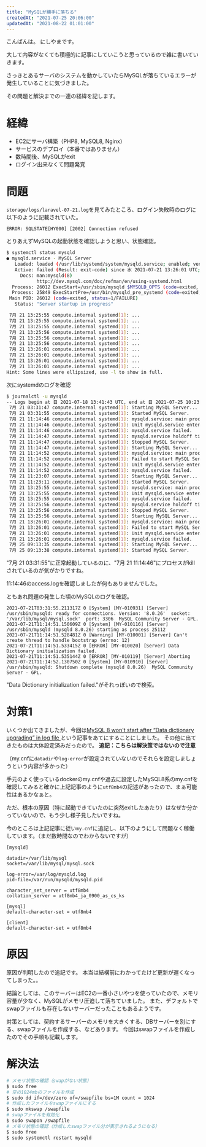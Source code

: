 ```yaml
---
title: "MySQLが勝手に落ちる"
createdAt: "2021-07-25 20:06:00"
updatedAt: "2021-08-22 01:01:00"
---
```


こんばんは。
にしやまです。

大して内容がなくても積極的に記事にしていこうと思っているので雑に書いていきます。

さっきとあるサーバのシステムを動かしていたらMySQLが落ちているエラーが発生していることに気づきました。

その問題と解決までの一連の経緯を記します。

# 経緯

- EC2にサーバ構築（PHP8, MySQL8, Nginx）
- サービスのデプロイ（本番ではありません）
- 数時間後、MySQLがexit
- ログイン出来なくて問題発覚

# 問題

`storage/logs/laravel-07-21.log`を見てみたところ、ログイン失敗時のログに以下のように記載されていた。
``` 
ERROR: SQLSTATE[HY000] [2002] Connection refused
```
とりあえずMySQLの起動状態を確認しようと思い、状態確認。
```bash
$ systemctl status mysqld
● mysqld.service - MySQL Server
   Loaded: loaded (/usr/lib/systemd/system/mysqld.service; enabled; vendor preset: disabled)
   Active: failed (Result: exit-code) since 水 2021-07-21 13:26:01 UTC; 3 days ago
     Docs: man:mysqld(8)
           http://dev.mysql.com/doc/refman/en/using-systemd.html
  Process: 26012 ExecStart=/usr/sbin/mysqld $MYSQLD_OPTS (code=exited, status=1/FAILURE)
  Process: 25849 ExecStartPre=/usr/bin/mysqld_pre_systemd (code=exited, status=0/SUCCESS)
 Main PID: 26012 (code=exited, status=1/FAILURE)
   Status: "Server startup in progress"

 7月 21 13:25:55 compute.internal systemd[1]: ...
 7月 21 13:25:55 compute.internal systemd[1]: ...
 7月 21 13:25:55 compute.internal systemd[1]: ...
 7月 21 13:25:56 compute.internal systemd[1]: ...
 7月 21 13:25:56 compute.internal systemd[1]: ...
 7月 21 13:25:56 compute.internal systemd[1]: ...
 7月 21 13:26:01 compute.internal systemd[1]: ...
 7月 21 13:26:01 compute.internal systemd[1]: ...
 7月 21 13:26:01 compute.internal systemd[1]: ...
 7月 21 13:26:01 compute.internal systemd[1]: ...
Hint: Some lines were ellipsized, use -l to show in full.
```
次にsystemdのログを確認
```bash
$ journalctl -u mysqld
-- Logs begin at 日 2021-07-18 13:41:43 UTC, end at 日 2021-07-25 10:23:35 UTC. --
 7月 21 03:31:47 compute.internal systemd[1]: Starting MySQL Server...
 7月 21 03:31:55 compute.internal systemd[1]: Started MySQL Server.
 7月 21 11:14:46 compute.internal systemd[1]: mysqld.service: main process exited, code=killed, status=9/KILL
 7月 21 11:14:46 compute.internal systemd[1]: Unit mysqld.service entered failed state.
 7月 21 11:14:46 compute.internal systemd[1]: mysqld.service failed.
 7月 21 11:14:47 compute.internal systemd[1]: mysqld.service holdoff time over, scheduling restart.
 7月 21 11:14:47 compute.internal systemd[1]: Stopped MySQL Server.
 7月 21 11:14:47 compute.internal systemd[1]: Starting MySQL Server...
 7月 21 11:14:52 compute.internal systemd[1]: mysqld.service: main process exited, code=exited, status=1/FAILURE
 7月 21 11:14:52 compute.internal systemd[1]: Failed to start MySQL Server.
 7月 21 11:14:52 compute.internal systemd[1]: Unit mysqld.service entered failed state.
 7月 21 11:14:52 compute.internal systemd[1]: mysqld.service failed.
 7月 21 11:23:07 compute.internal systemd[1]: Starting MySQL Server...
 7月 21 11:23:11 compute.internal systemd[1]: Started MySQL Server.
 7月 21 13:25:55 compute.internal systemd[1]: mysqld.service: main process exited, code=killed, status=9/KILL
 7月 21 13:25:55 compute.internal systemd[1]: Unit mysqld.service entered failed state.
 7月 21 13:25:55 compute.internal systemd[1]: mysqld.service failed.
 7月 21 13:25:56 compute.internal systemd[1]: mysqld.service holdoff time over, scheduling restart.
 7月 21 13:25:56 compute.internal systemd[1]: Stopped MySQL Server.
 7月 21 13:25:56 compute.internal systemd[1]: Starting MySQL Server...
 7月 21 13:26:01 compute.internal systemd[1]: mysqld.service: main process exited, code=exited, status=1/FAILURE
 7月 21 13:26:01 compute.internal systemd[1]: Failed to start MySQL Server.
 7月 21 13:26:01 compute.internal systemd[1]: Unit mysqld.service entered failed state.
 7月 21 13:26:01 compute.internal systemd[1]: mysqld.service failed.
 7月 25 09:13:35 compute.internal systemd[1]: Starting MySQL Server...
 7月 25 09:13:38 compute.internal systemd[1]: Started MySQL Server.
```

"7月 21 03:31:55"に正常起動しているのに、"7月 21 11:14:46"にプロセスがkillされているのが気がかりですね。

11:14:46のaccess.logを確認しましたが何もありませんでした。<br>

ともあれ問題の発生した頃のMySQLのログを確認。
```
2021-07-21T03:31:55.211317Z 0 [System] [MY-010931] [Server] /usr/sbin/mysqld: ready for connections. Version: '8.0.26'  socket: '/var/lib/mysql/mysql.sock'  port: 3306  MySQL Community Server - GPL.
2021-07-21T11:14:51.150609Z 0 [System] [MY-010116] [Server] /usr/sbin/mysqld (mysqld 8.0.26) starting as process 25112
2021-07-21T11:14:51.528481Z 0 [Warning] [MY-010001] [Server] Can't create thread to handle bootstrap (errno: 12)
2021-07-21T11:14:51.533415Z 0 [ERROR] [MY-010020] [Server] Data Dictionary initialization failed.
2021-07-21T11:14:51.535144Z 0 [ERROR] [MY-010119] [Server] Aborting
2021-07-21T11:14:52.130750Z 0 [System] [MY-010910] [Server] /usr/sbin/mysqld: Shutdown complete (mysqld 8.0.26)  MySQL Community Server - GPL.
```

"Data Dictionary initialization failed."がそれっぽいので検索。

# 対策1

いくつか出てきましたが、今回は[MySQL 8 won't start after “Data dictionary upgrading” in log file
](https://stackoverflow.com/questions/55846631/mysql-8-wont-start-after-data-dictionary-upgrading-in-log-file)という記事をあてにすることにしました。
その他に出てきたものは大体設定済みだったので。
**追記：こちらは解決策ではないので注意**

（my.cnfに`datadir`や`log-error`が設定されていないのでそれらを設定しましょうという内容が多かった）

手元のよく使っているdockerのmy.cnfや過去に設定したMySQL8系のmy.cnfを確認してみると確かに上記記事のように`utf8mb4`の記述があったので、まぁ可能性はあるかなぁと。

ただ、根本の原因（特に起動できていたのに突然exitしたあたり）はなぜか分かっていないので、もう少し様子見したいですね。

今のところは上記記事に従い`my.cnf`に追記し、以下のようにして問題なく稼働しています。（まだ数時間なのでわからないですが）

```
[mysqld]

datadir=/var/lib/mysql
socket=/var/lib/mysql/mysql.sock

log-error=/var/log/mysqld.log
pid-file=/var/run/mysqld/mysqld.pid

character_set_server = utf8mb4
collation_server = utf8mb4_ja_0900_as_cs_ks

[mysql]
default-character-set = utf8mb4

[client]
default-character-set = utf8mb4
```

# 原因

原因が判明したので追記です。
本当は結構前にわかってたけど更新が遅くなってしまった。。

結論としては、このサーバーはEC2の一番小さいやつを使っていたので、メモリ容量が少なく、MySQLがメモリ圧迫して落ちていました。
また、デフォルトでswapファイルも存在しないサーバーだったこともあるようです。

対策としては、契約するサーバーのメモリを大きくする、DBサーバーを別にする、swapファイルを作成する、などあります。
今回はswapファイルを作成したのでその手順も記載します。

# 解決法

```bash
# メモリ状態の確認（swapがない状態）
$ sudo free
# 空の1024mbのファイルを作成
$ sudo dd if=/dev/zero of=/swapfile bs=1M count = 1024
# 作成したファイルをswapファイルにする
$ sudo mkswap /swapfile
# swapファイルを有効化
$ sudo swapon /swapfile
# メモリ状態の確認（作成したswapファイル分が表示されるようになる）
$ sudo free
$ sudo systemctl restart mysqld
```